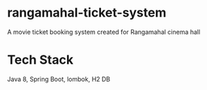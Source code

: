 # rangamahal-ticket-system
A movie ticket booking system created for Rangamahal cinema hall

# Tech Stack
Java 8, Spring Boot, lombok, H2 DB
